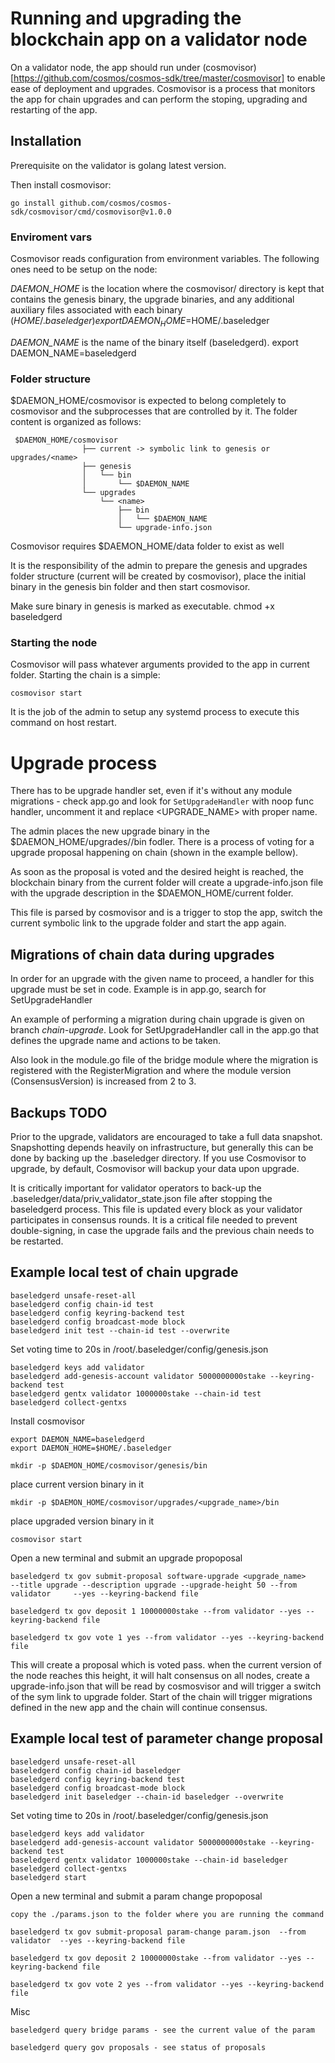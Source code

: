 # Running and upgrading the blockchain app on a validator node

On a validator node, the app should run under (cosmovisor)[https://github.com/cosmos/cosmos-sdk/tree/master/cosmovisor] to enable ease of deployment and upgrades.
Cosmovisor is a process that monitors the app for chain upgrades and can perform the stoping, upgrading and restarting of the app.

## Installation

Prerequisite on the validator is golang latest version. 

Then install cosmovisor:

`go install github.com/cosmos/cosmos-sdk/cosmovisor/cmd/cosmovisor@v1.0.0`


### Enviroment vars 

Cosmovisor reads configuration from environment variables. The following ones need to be setup on the node:

*DAEMON_HOME* is the location where the cosmovisor/ directory is kept that contains the genesis binary, the upgrade binaries, and any additional auxiliary files associated with each binary ($HOME/.baseledger)
export DAEMON_HOME=$HOME/.baseledger

*DAEMON_NAME* is the name of the binary itself (baseledgerd).
export DAEMON_NAME=baseledgerd

### Folder structure

$DAEMON_HOME/cosmovisor is expected to belong completely to cosmovisor and the subprocesses that are controlled by it. The folder content is organized as follows:

     $DAEMON_HOME/cosmovisor
                    ├── current -> symbolic link to genesis or upgrades/<name>
                    ├── genesis
                    │   └── bin
                    │       └── $DAEMON_NAME
                    └── upgrades
                        └── <name>
                            ├── bin
                            │   └── $DAEMON_NAME
                            └── upgrade-info.json

Cosmovisor requires $DAEMON_HOME/data folder to exist as well

It is the responsibility of the admin to prepare the genesis and upgrades folder structure (current will be created by cosmovisor), place the initial binary in the genesis bin folder and then start cosmovisor.

Make sure binary in genesis is marked as executable.
chmod +x baseledgerd


### Starting the node

Cosmovisor will pass whatever arguments provided to the app in current folder. Starting the chain is a simple:

`cosmovisor start`

It is the job of the admin to setup any systemd process to execute this command on host restart.


# Upgrade process

There has to be upgrade handler set, even if it's without any module migrations - check app.go and look for `SetUpgradeHandler` with noop func handler, uncomment it and replace <UPGRADE_NAME> with proper name.

The admin places the new upgrade binary in the $DAEMON_HOME/upgrades/<name>/bin fodler.
There is a process of voting for a upgrade proposal happening on chain (shown in the example bellow).

As soon as the proposal is voted and the desired height is reached, the blockchain binary from the current folder will create a upgrade-info.json file with the upgrade description in the $DAEMON_HOME/current folder.

This file is parsed by cosmovisor and is a trigger to stop the app, switch the current symbolic link to the upgrade folder and start the app again.

## Migrations of chain data during upgrades

In order for an upgrade with the given name to proceed, a handler for this upgrade must be set in code. Example is in app.go, search for SetUpgradeHandler

An example of performing a migration during chain upgrade is given on branch *chain-upgrade*. Look for SetUpgradeHandler call in the app.go that defines the upgrade name and actions to be taken.

Also look in the module.go file of the bridge module where the migration is registered with the RegisterMigration and where the module version (ConsensusVersion) is increased from 2 to 3. 

## Backups TODO
Prior to the upgrade, validators are encouraged to take a full data snapshot. Snapshotting depends heavily on infrastructure, but generally this can be done by backing up the .baseledger directory. If you use Cosmovisor to upgrade, by default, Cosmovisor will backup your data upon upgrade.

It is critically important for validator operators to back-up the .baseledger/data/priv_validator_state.json file after stopping the baseledgerd process. This file is updated every block as your validator participates in consensus rounds. It is a critical file needed to prevent double-signing, in case the upgrade fails and the previous chain needs to be restarted.


## Example local test of chain upgrade

    baseledgerd unsafe-reset-all
    baseledgerd config chain-id test
    baseledgerd config keyring-backend test
    baseledgerd config broadcast-mode block
    baseledgerd init test --chain-id test --overwrite

Set voting time to 20s in /root/.baseledger/config/genesis.json

    baseledgerd keys add validator
    baseledgerd add-genesis-account validator 5000000000stake --keyring-backend test
    baseledgerd gentx validator 1000000stake --chain-id test
    baseledgerd collect-gentxs

Install cosmovisor

    export DAEMON_NAME=baseledgerd
    export DAEMON_HOME=$HOME/.baseledger

    mkdir -p $DAEMON_HOME/cosmovisor/genesis/bin
place current version binary in it

    mkdir -p $DAEMON_HOME/cosmovisor/upgrades/<upgrade_name>/bin
place upgraded version binary in it


    cosmovisor start

Open a new terminal and submit an upgrade propoposal

    baseledgerd tx gov submit-proposal software-upgrade <upgrade_name>     --title upgrade --description upgrade --upgrade-height 50 --from validator     --yes --keyring-backend file

    baseledgerd tx gov deposit 1 10000000stake --from validator --yes --keyring-backend file

    baseledgerd tx gov vote 1 yes --from validator --yes --keyring-backend file

This will create a proposal which is voted pass. when the current version of the node reaches this height, it will halt consensus on all nodes, create a upgrade-info.json that will be read by cosmosvisor and will trigger a switch of the sym link to upgrade folder. Start of the chain will trigger migrations defined in the new app and the chain will continue consensus. 


## Example local test of parameter change proposal

    baseledgerd unsafe-reset-all
    baseledgerd config chain-id baseledger
    baseledgerd config keyring-backend test
    baseledgerd config broadcast-mode block
    baseledgerd init baseledger --chain-id baseledger --overwrite

Set voting time to 20s in /root/.baseledger/config/genesis.json

    baseledgerd keys add validator
    baseledgerd add-genesis-account validator 5000000000stake --keyring-backend test
    baseledgerd gentx validator 1000000stake --chain-id baseledger
    baseledgerd collect-gentxs
    baseledgerd start


Open a new terminal and submit a param change propoposal

    copy the ./params.json to the folder where you are running the command

    baseledgerd tx gov submit-proposal param-change param.json  --from validator  --yes --keyring-backend file

    baseledgerd tx gov deposit 2 10000000stake --from validator --yes --keyring-backend file

    baseledgerd tx gov vote 2 yes --from validator --yes --keyring-backend file

Misc

    baseledgerd query bridge params - see the current value of the param

    baseledgerd query gov proposals - see status of proposals
